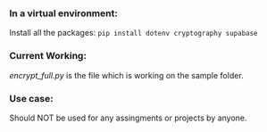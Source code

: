 ### In a virtual environment:

Install all the packages:
``` pip install dotenv cryptography supabase ```

### Current Working:
_encrypt_full.py_ is the file which is working on the sample folder. 

### Use case:
Should NOT be used for any assingments or projects by anyone.
